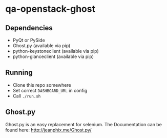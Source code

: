 qa-openstack-ghost
==================

Dependencies
------------

- PyQt or PySide
- Ghost.py (available via pip)
- python-keystoneclient (available via pip)
- python-glanceclient (available via pip)

Running
-------

- Clone this repo somewhere
- Set correct `DASHBOARD_URL` in config
- Call `./run.sh`

Ghost.py
--------

Ghost.py is an easy replacement for selenium.
The Documentation can be found here:
http://jeanphix.me/Ghost.py/
